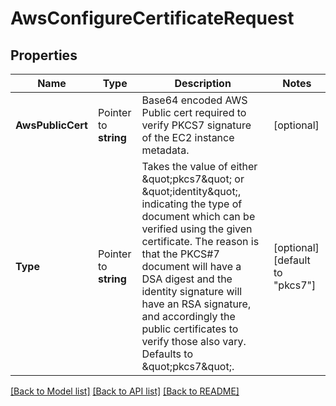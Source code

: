 # AwsConfigureCertificateRequest


## Properties

Name | Type | Description | Notes
------------ | ------------- | ------------- | -------------
**AwsPublicCert** | Pointer to **string** | Base64 encoded AWS Public cert required to verify PKCS7 signature of the EC2 instance metadata. | [optional] 
**Type** | Pointer to **string** | Takes the value of either \&quot;pkcs7\&quot; or \&quot;identity\&quot;, indicating the type of document which can be verified using the given certificate. The reason is that the PKCS#7 document will have a DSA digest and the identity signature will have an RSA signature, and accordingly the public certificates to verify those also vary. Defaults to \&quot;pkcs7\&quot;. | [optional] [default to "pkcs7"]





[[Back to Model list]](../README.md#documentation-for-models) [[Back to API list]](../README.md#documentation-for-api-endpoints) [[Back to README]](../README.md)


